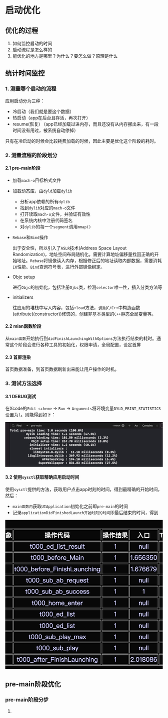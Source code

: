# 启动优化

## 优化的过程

1. 如何监控启动的时间
2. 启动流程是怎么样的
3. 能优化的地方是哪里？为什么？要怎么做？原理是什么

## 统计时间监控

### 1. 测量哪个启动的流程

应用启动分为三种：

- 冷启动（我们就是要这个数据）
- 热启动（app在后台且存活，再次打开）
- resume(恢复) （app已经加载过进内存，而且还没有从内存挪出来，有一段时间没有用过，被系统自动停掉）

只有在冷启动的时候会比较耗费加载的时候，因此主要是优化这个阶段的耗时。



### 2. 测量流程的阶段划分

#### 2.1 pre-main阶段

- 加载`mach-o`目标格式文件

- 加载动态库，由`dyld`加载`dylib`

  - 分析app依赖的所有`dylib`
  - 找到`dylib`对应的`mach-o`文件
  - 打开读取`mach-o`文件，并验证有效性
  - 在系统内核中注册代码签名
  - 对`dylib`的每一个`segment`调用`mmap()`

- `Rebase`和`Bind`操作

  出于安全性，所以引入了`ASLR`技术(Address Space Layout Randomization)，地址空间布局随机化。需要计算地址偏移量找回正确的开始地址。`Rebase`将镜像读入内存，根据修正后的地址读取内部数据，需要消耗`IO`性能。`Bind`查询符号表，进行外部镜像绑定。

- Objc setup

  进行`Objc`的初始化，包括注册`Ojbc`类，检测`selector`唯一性，插入分类方法等

- initializers

  往应用的堆栈中写入内容，包括`+load`方法，调用`C/C++`中构造函数(attribute((constructor))修饰的，创建非基本类型的`C++`静态全局变量等。

#### 2.2 mian函数阶段

从`main函数`开始执行到`didFinishLaunchingWithOptions`方法执行结束的耗时。通常这个阶段会进行各种工具的初始化，权限申请，全局配置，设定首屏

#### 2.3 首屏渲染

首页数据准备，到首页数据刷新出来能让用户操作的时机。



### 3. 测试方法选择



#### 3.1 DEBUG测试

在Xcode的`Edit scheme` -> `Run` -> `Arguments`将环境变量`DYLD_PRINT_STATISTICS`设置为`1`。则能得到如下：

![](../images/11/pre-main时间统计.jpg)

#### 3.2 使用`sysctl`获取精确应用启动时间

使用`sysctl`提供的方法，获取用户点击app时刻的时间，得到最精确的开始时间，然后：

- `main函数内`获取`UIApplication`初始化之前即`pre-main`的时间
- 记录`applicationDidFinishedLaunch开始时刻的时间`即最后结束的时间，得到

![](../images/11/启动时间统计.jpg)


## 



## pre-main阶段优化

### pre-main阶段分步
1. 